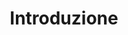---
permalink: false
hideInSitemap: true
tags: level2
key: introduction_it
title: Introduzione
redirect: /it/accessibility/introduction/about-accessibility/
parent: accessibility_it
order: 1
---